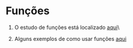# Funções
1. O estudo de funções está localizado [aqui](https://github.com/giusfds/aeds/tree/main/estudos/funcao/estudos)\

2. Alguns exemplos de como usar funções [aqui](https://github.com/giusfds/aeds/tree/main/estudos/funcao/exemplos)